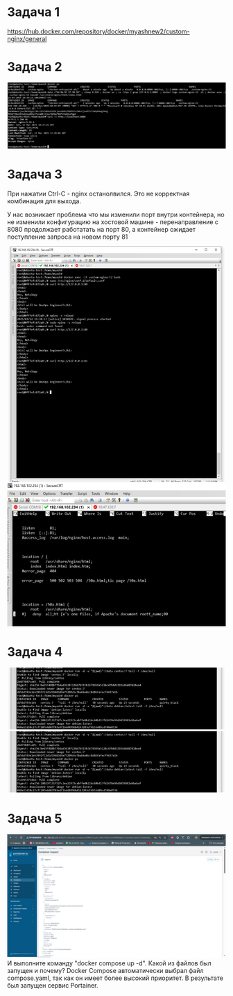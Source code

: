 # Задача 1

https://hub.docker.com/repository/docker/myashnew2/custom-nginx/general

# Задача 2

![Ответ](https://github.com/Myash-New/05-virt-03-docker/blob/main/Task2.jpg)

# Задача 3

При нажатии Ctrl-C - nginx останолвился. Это не корректная комбинация для выхода. 

У нас возникает проблема что мы изменили порт внутри контейнера, но не изменили конфигурацию на хостовой машине - перенаправление с 8080 продолжает работатать на порт 80, а контейнер ожидает поступление запроса на новом порту 81

![Ответ](https://github.com/Myash-New/05-virt-03-docker/blob/main/Task%203%20Container%20bash%20.jpg)
![Ответ](https://github.com/Myash-New/05-virt-03-docker/blob/main/Task%203%20port%20change%2080to81.jpg)

# Задача 4

![Ответ](https://github.com/Myash-New/05-virt-03-docker/blob/main/Task%204%20p1.jpg)
![Ответ](https://github.com/Myash-New/05-virt-03-docker/blob/main/Task%204%20p1.jpg)
# Задача 5 

![Ответ](https://github.com/Myash-New/05-virt-03-docker/blob/main/Task5%20%20.jpg)
И выполните команду "docker compose up -d". Какой из файлов был запущен и почему? Docker Compose автоматически выбрал файл compose.yaml, так как он имеет более высокий приоритет. В результате был запущен сервис Portainer.
